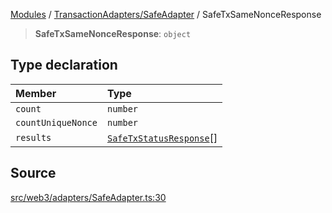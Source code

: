 [Modules](../../../README.md) / [TransactionAdapters/SafeAdapter](../README.md) / SafeTxSameNonceResponse

> **SafeTxSameNonceResponse**: `object`

## Type declaration

| Member | Type |
| :------ | :------ |
| `count` | `number` |
| `countUniqueNonce` | `number` |
| `results` | [`SafeTxStatusResponse`](SafeTxStatusResponse.md)[] |

## Source

[src/web3/adapters/SafeAdapter.ts:30](https://github.com/bgd-labs/fe-shared/blob/a524aad33ec5fce600306d3c3d02439e9803dea0/src/web3/adapters/SafeAdapter.ts#L30)
